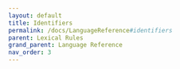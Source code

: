 ```yaml
---
layout: default
title: Identifiers
permalink: /docs/LanguageReference#identifiers
parent: Lexical Rules
grand_parent: Language Reference
nav_order: 3
---
```

